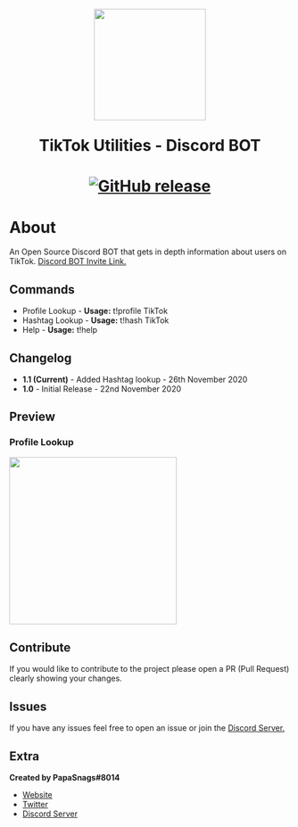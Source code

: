 <h1 align="center">
    <br>
    <img src="https://cdn.discordapp.com/app-icons/779968259671457792/184465ca744886f62b39f100b52de9a0.png?"height="200">
    <br>
    <p>TikTok Utilities
 - Discord BOT</p>
<h1>
<p align="center">
    <a href="https://github.com/papasnags/TikTok-Utilities/releases">
        <img alt="GitHub release" src="https://img.shields.io/github/release/PapaSnags/TikTok-Utilities.svg">
    </a>
</p>

# About
An Open Source Discord BOT that gets in depth information about users on TikTok. [Discord BOT Invite Link.](https://discord.com/oauth2/authorize?client_id=779968259671457792&scope=bot&permissions=93248)

## Commands 
* Profile Lookup - **Usage:** t!profile TikTok
* Hashtag Lookup - **Usage:** t!hash TikTok
* Help - **Usage:** t!help

## Changelog
* **1.1 (Current)** - Added Hashtag lookup - 26th November 2020
* **1.0** - Initial Release - 22nd November 2020

## Preview
### Profile Lookup 
<img src="https://i.imgur.com/yEqMYuI.png" height="300">

## Contribute
If you would like to contribute to the project please open a PR (Pull Request) clearly showing your changes.

## Issues
If you have any issues feel free to open an issue or join the [Discord Server.](https://discord.com/invite/w7B5nKB)

## Extra
__Created by PapaSnags#8014__
* [Website](https://papa-snags.com/projects/PLUG/)
* [Twitter](https://twitter.com/PapaSnags)
* [Discord Server](https://discord.com/invite/w7B5nKB)
</br>
